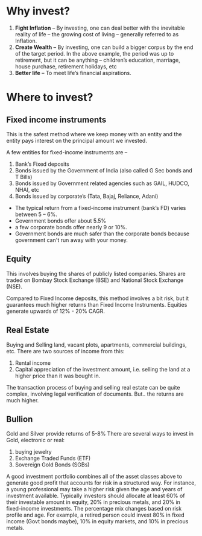 # Why invest?
1. **Fight Inflation** – By investing, one can deal better with the inevitable reality of life – the growing cost of living – generally referred to as Inflation.
2. **Create Wealth** – By investing, one can build a bigger corpus by the end of the target period. In the above example, the period was up to retirement, but it can be anything – children’s education, marriage, house purchase, retirement holidays, etc
3. **Better life** – To meet life’s financial aspirations.
# Where to invest?
## Fixed income instruments
This is the safest method where we keep money with an entity and the entity pays interest on the principal amount we invested.

A few entities for fixed-income instruments are –
1. Bank’s Fixed deposits
2. Bonds issued by the Government of India (also called G Sec bonds and T Bills)
3. Bonds issued by Government related agencies such as GAIL, HUDCO, NHAI, etc
4. Bonds issued by corporate’s (Tata, Bajaj, Reliance, Adani)

- The typical return from a fixed-income instrument (bank’s FD) varies between 5 – 6%.
- Government bonds offer about 5.5%
- a few corporate bonds offer nearly 9 or 10%.
- Government bonds are much safer than the corporate bonds because government can't run away with your money.
## Equity
This involves buying the shares of publicly listed companies.
Shares are traded on Bombay Stock Exchange (BSE) and National Stock Exchange (NSE).

Compared to Fixed Income deposits, this method involves a bit risk, but it guarantees much higher returns than Fixed Income Instruments. Equities generate upwards of 12% - 20% CAGR.
## Real Estate
Buying and Selling land, vacant plots, apartments, commercial buildings, etc.
There are two sources of income from this:
1. Rental income
2. Capital appreciation of the investment amount, i.e. selling the land at a higher price than it was bought in.

The transaction process of buying and selling real estate can be quite complex, involving legal verification of documents. But.. the returns are much higher.
## Bullion
Gold and Silver provide returns of 5-8%
There are several ways to invest in Gold, electronic or real:
1. buying jewelry
2. Exchange Traded Funds (ETF)
3. Sovereign Gold Bonds (SGBs)


A good investment portfolio combines all of the asset classes above to generate good profit that accounts for risk in a structured way.
For instance, a young professional may take a higher risk given the age and years of investment available. Typically investors should allocate at least 60% of their investable amount in equity, 20% in precious metals, and 20% in fixed-income investments. The percentage mix changes based on risk profile and age. For example, a retired person could invest 80% in fixed income (Govt bonds maybe), 10% in equity markets, and 10% in precious metals.